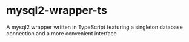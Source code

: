 # mysql2-wrapper-ts
A mysql2 wrapper written in TypeScript featuring a singleton database connection and a more convenient interface
